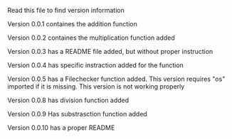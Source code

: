 Read this file to find version information

Version 0.0.1 containes the addition function

Version 0.0.2 containes the multiplication function added 

Version 0.0.3 has a README file added, but without proper instruction

Version 0.0.4 has specific instraction added for the function

Version 0.0.5 has a Filechecker function added. This version requires "os" imported if it is missing. This version is not working properly

Version 0.0.8 has division function added

Version 0.0.9 Has substrasction function added

Version 0.0.10 has a proper README